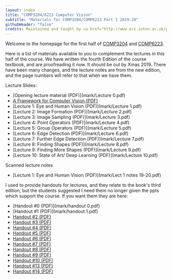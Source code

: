 ```yaml
---
layout: index
title: "COMP3204/6223 Computer Vision"
subtitle: "Materials for COMP3204/COMP6223 Part I 2019-20"
githubHeader: "false"
credits: Maintained and taught by <a href="http://www.ecs.soton.ac.uk/people/msn">Professor Mark Nixon</a>
---
```


Welcome to the homepage for the first half of [COMP3204](https://secure.ecs.soton.ac.uk/module/COMP3204) and [COMP6223](https://secure.ecs.soton.ac.uk/module/COMP6223).

Here is a list of materials available to you to complement the lectures in this half of the course. We have written the fourth Edition of the course textbook, and are proofreading it now. It should be out by Xmas 2019. There have been many changes, and the lecture notes are from the new edition, and the page numbers will refer to that when we have them. 

Lecture Slides:

* [Opening lecture material (PDF)](mark/Lecture 0.pdf)
* [A Framework for Computer Vision (PDF)](mark/A%20Framework%20for%20Computer%20Vision-i.pdf)
* [Lecture 1: Eye and Human Vision (PDF)](mark/Lecture 1.pdf)
* [Lecture 2: Image Formation (PDF)](mark/Lecture 2.pdf)
* [Lecture 3: Image Sampling (PDF)](mark/Lecture 3.pdf)
* [Lecture 4: Point Operators (PDF)](mark/Lecture 4.pdf)
* [Lecture 5: Group Operators (PDF)](mark/Lecture 5.pdf)
* [Lecture 6: Edge Detection (PDF)](mark/Lecture 6.pdf)
* [Lecture 7: Further Edge Detection (PDF)](mark/Lecture 7.pdf)
* [Lecture 8: Finding Shapes (PDF)](mark/Lecture 8.pdf)
* [Lecture 9: Finding More Shapes (PDF)](mark/Lecture 9.pdf)
* [Lecture 10: State of Art/ Deep Learning (PDF)](mark/Lecture 10.pdf)

Scanned lecture notes
* [Lecture 1: Eye and Human Vision (PDF)](mark/Lect 1 notes 19-20.pdf)

<!---
* [Lecture 1](mark/Lecture_1_Human_Vision.pdf)
* [Lecture 2](mark/Lecture_2_Image_formation.pdf)
* [Lecture 3](mark/Lecture_3_DiscreteFT.pdf)
* [Lecture 4](mark/Lecture_4_slides_point_operators.pdf)
* [Lecture 5](mark/Lecture_5_slides_group_operators.pdf)
* [Lecture 6](mark/Lecture_6_slides_edge_detection1.pdf)
* [Lecture 7](mark/Lecture_7_slides_further_edge_det.pdf)
* [Lecture 8](mark/Lecture_8_slides_finding_shapes.pdf)
* [Lecture 9](mark/Lecture_9_slides_finding_more_shapes.pdf)
-->

<!---
Revision Lecture
* [Jan 2019](mark/revision_lecture.pdf)
-->

I used to provide handouts for lectures, and they relate to the book's third edition, but the students suggested I need them no longer given the ppts which support the course. If you want them they are here:

* [Handout #0 (PDF)](mark/handout 0.pdf)
* [Handout #1 (PDF)](mark/handout 1.pdf)
* [Handout #2 (PDF)](mark/handout2.pdf)
* [Handout #3 (PDF)](mark/handout3.pdf)
* [Handout #4 (PDF)](mark/handout4.pdf)
* [Handout #5 (PDF)](mark/handout5.pdf)
* [Handout #6 (PDF)](mark/handout6.pdf)
* [Handout #7 (PDF)](mark/handout7.pdf)
* [Handout #8 (PDF)](mark/handout8.pdf)
* [Handout #9 (PDF)](mark/handout9.pdf)
* [Handout #10 (PDF)](mark/handout10.pdf)
* [Handout #13 (PDF)](mark/handout13.pdf)
* [Handout #14 (PDF)](mark/handout14.pdf)
 

